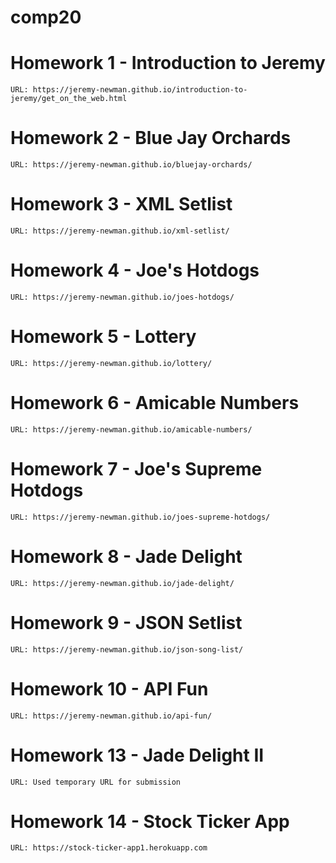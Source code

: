 # comp20

# Homework 1 - Introduction to Jeremy
    URL: https://jeremy-newman.github.io/introduction-to-jeremy/get_on_the_web.html
# Homework 2 - Blue Jay Orchards
    URL: https://jeremy-newman.github.io/bluejay-orchards/
# Homework 3 - XML Setlist
    URL: https://jeremy-newman.github.io/xml-setlist/
# Homework 4 - Joe's Hotdogs
    URL: https://jeremy-newman.github.io/joes-hotdogs/
# Homework 5 - Lottery
    URL: https://jeremy-newman.github.io/lottery/
# Homework 6 - Amicable Numbers
    URL: https://jeremy-newman.github.io/amicable-numbers/
# Homework 7 - Joe's Supreme Hotdogs
    URL: https://jeremy-newman.github.io/joes-supreme-hotdogs/
# Homework 8 - Jade Delight
    URL: https://jeremy-newman.github.io/jade-delight/
# Homework 9 - JSON Setlist
    URL: https://jeremy-newman.github.io/json-song-list/
# Homework 10 - API Fun
    URL: https://jeremy-newman.github.io/api-fun/
# Homework 13 - Jade Delight II
    URL: Used temporary URL for submission
# Homework 14 - Stock Ticker App
    URL: https://stock-ticker-app1.herokuapp.com
